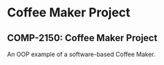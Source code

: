 # Coffee Maker Project
## COMP-2150: Coffee Maker Project

An OOP example of a software-based Coffee Maker.
